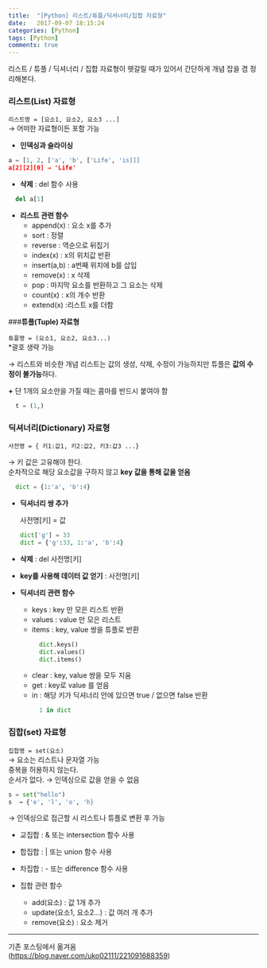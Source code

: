 ```yaml
---
title:  "[Python] 리스트/튜플/딕셔너리/집합 자료형"
date:   2017-09-07 18:15:24
categories: [Python]
tags: [Python]
comments: true
---
```



리스트 / 튜플 / 딕셔너리 / 집합 자료형이 헷갈릴 때가 있어서 간단하게 개념 잡을 겸 정리해본다.



### **리스트(List) 자료형**


`리스트명 = [요소1, 요소2, 요소3 ...]`  
→ 어떠한 자료형이든 포함 가능

* **인덱싱과 슬라이싱**

```python
a = [1, 2, ['a', 'b', ['Life', 'is]]]
a[2][2][0] → 'Life'
```


* **삭제** : del 함수 사용  
```python
  del a[1]
```


* **리스트 관련 함수**
  - append(x) : 요소 x를 추가
  - sort : 정렬
  - reverse : 역순으로 뒤집기
  - index(x) : x의 위치값 반환
  - insert(a,b) : a번째 위치에 b를 삽입
  - remove(x) : x 삭제
  - pop : 마지막 요소를 반환하고 그 요소는 삭제
  - count(x) : x의 개수 반환
  - extend(x) :리스트 x를 더함



###**튜플(Tuple) 자료형**  


`튜플명 = (요소1, 요소2, 요소3...)`  
*괄호 생략 가능  

→ 리스트와 비슷한 개념
 리스트는 값의 생성, 삭제, 수정이 가능하지만 튜플은 **값의 수정이 불가능**하다.  

**+** 단 1개의 요소만을 가질 때는 콤마를 반드시 붙여야 함

```Python
  t = (1,)
```  


### **딕셔너리(Dictionary) 자료형**  


`사전명 = { 키1:값1, 키2:값2, 키3:값3 ...}`  

  → 키 값은 고유해야 한다.  
순차적으로 해당 요소값을 구하지 않고 **key 값을 통해 값을 얻음**

```python
  dict = {1:'a', 'b':4}
```

* **딕셔너리 쌍 추가**  

   사전명[키] = 값

  ```Python
  dict['g'] = 33
  dict = {'g':33, 1:'a', 'b':4}
  ```

* **삭제** : del 사전명[키]  


* **key를 사용해 데이터 값 얻기** : 사전명[키]

* **딕셔너리 관련 함수**
   - keys : key 만 모은 리스트 반환
   - values : value 만 모은 리스트
   - items : key, value 쌍을 튜플로 반환
        ```Python
          dict.keys()
          dict.values()
          dict.items()
        ```
   - clear : key, value 쌍을 모두 지움
   - get : key로 value 를 얻음
   - in : 해당 키가 딕셔너리 안에 있으면 true / 없으면 false 반환
      ```Python
        1 in dict
      ```


### **집합(set) 자료형**  

`집합명 = set(요소)`  
 →  요소는 리스트나 문자열 가능  
    중복을 허용하지 않는다.  
    순서가 없다. → 인덱싱으로 값을 얻을 수 없음

```Python
s = set("hello")
s  → {'e', 'l', 'o', 'h}
```  
→ 인덱싱으로 접근할 시 리스트나 튜플로 변환 후 가능

* 교집합 : & 또는 intersection 함수 사용
* 합집합 : | 또는 union 함수 사용
* 차집합 : - 또는 difference 함수 사용

* 집합 관련 함수
   - add(요소) : 값 1개 추가
   - update(요소1, 요소2...) : 값 여러 개 추가
   - remove(요소) : 요소 제거




---
기존 포스팅에서 옮겨옴  
(<https://blog.naver.com/uko02111/221091688359>)
